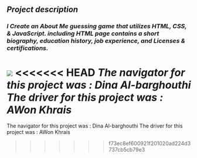  ## ***Project description***
  ### ***I Create an About Me guessing game that utilizes HTML, CSS, & JavaScript. including  HTML page contains a short biography, education history, job experience, and Licenses & certifications.***

  ![](https://p1xhr2w8ts37fbalioe6qfro-wpengine.netdna-ssl.com/treasuryinsights/wp-content/uploads/sites/9/2019/04/TM-3225_6501303_WSL-WCS-TM_Q219_iStock887921494-edit-img-1600x700_v3.png)
<<<<<<< HEAD
 ***The navigator for this project was : Dina Al-barghouthi***
  ***The driver for this project was : AWon Khrais***
=======
 
 The navigator for this project was : Dina Al-barghouthi
 The driver for this project was : AWon Khrais
>>>>>>> f73ec8ef600921f201020ad224d3737cb5cb79e3
